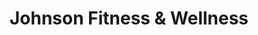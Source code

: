 ---
title: "Johnson Fitness & Wellness"
url: /green-brook/johnson-fitness-and-wellness/
shop: sports
---